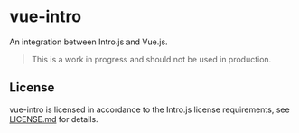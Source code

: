 # vue-intro

An integration between Intro.js and Vue.js.

> This is a work in progress and should not be used in production.

## License

vue-intro is licensed in accordance to the Intro.js license requirements, see [LICENSE.md](LICENSE.md) for details.
